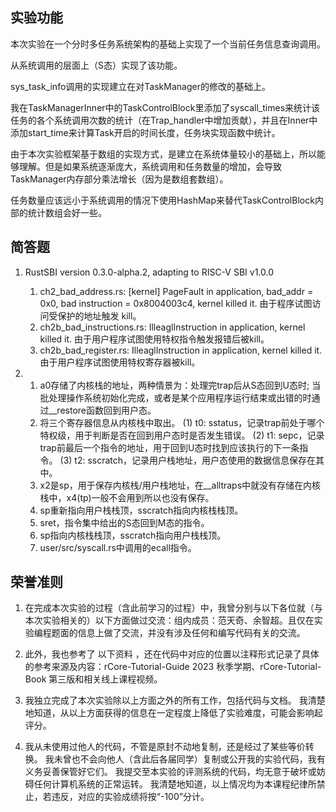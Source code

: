 ## 实验功能

本次实验在一个分时多任务系统架构的基础上实现了一个当前任务信息查询调用。

从系统调用的层面上（S态）实现了该功能。

sys_task_info调用的实现建立在对TaskManager的修改的基础上。

我在TaskManagerInner中的TaskControlBlock里添加了syscall_times来统计该任务的各个系统调用次数的统计（在Trap_handler中增加贡献），并且在Inner中添加start_time来计算Task开启的时间长度，任务块实现函数中统计。

由于本次实验框架基于数组的实现方式，是建立在系统体量较小的基础上，所以能够理解。但是如果系统逐渐庞大，系统调用和任务数量的增加，会导致TaskManager内存部分乘法增长（因为是数组套数组）。

任务数量应该远小于系统调用的情况下使用HashMap来替代TaskControlBlock内部的统计数组会好一些。

## 简答题

1. RustSBI version 0.3.0-alpha.2, adapting to RISC-V SBI v1.0.0
    1. ch2_bad_address.rs: [kernel] PageFault in application, bad_addr = 0x0, bad instruction = 0x8004003c4, kernel killed it. 由于程序试图访问受保护的地址触发 kill。
    2. ch2b_bad_instructions.rs: IlleaglInstruction in application, kernel killed it. 由于用户程序试图使用特权指令触发报错后被kill。
    3. ch2b_bad_register.rs: IlleaglInstruction in application, kernel killed it. 由于用户程序试图使用特权寄存器被kill。
    
2. 
    1. a0存储了内核栈的地址，两种情景为：处理完trap后从S态回到U态时; 当批处理操作系统初始化完成，或者是某个应用程序运行结束或出错的时通过__restore函数回到用户态。
    2. 将三个寄存器信息从内核栈中取出。
       (1) t0: sstatus，记录trap前处于哪个特权级，用于判断是否在回到用户态时是否发生错误。
       (2) t1: sepc，记录trap前最后一个指令的地址，用于回到U态时找到应该执行的下一条指令。
       (3) t2: sscratch，记录用户栈地址，用户态使用的数据信息保存在其中。
    3. x2是sp，用于保存内核栈/用户栈地址，在__alltraps中就没有存储在内核栈中，x4(tp)一般不会用到所以也没有保存。
    4. sp重新指向用户栈栈顶，sscratch指向内核栈栈顶。
    5. sret，指令集中给出的S态回到M态的指令。
    6. sp指向内核栈栈顶，sscratch指向用户栈栈顶。
    7. user/src/syscall.rs中调用的ecall指令。

## 荣誉准则

1. 在完成本次实验的过程（含此前学习的过程）中，我曾分别与以下各位就（与本次实验相关的）以下方面做过交流：组内成员：范天奇、余智超。且仅在实验编程题面的信息上做了交流，并没有涉及任何和编写代码有关的交流。

2. 此外，我也参考了 以下资料 ，还在代码中对应的位置以注释形式记录了具体的参考来源及内容：rCore-Tutorial-Guide 2023 秋季学期、rCore-Tutorial-Book 第三版和相关线上课程视频。

3. 我独立完成了本次实验除以上方面之外的所有工作，包括代码与文档。 我清楚地知道，从以上方面获得的信息在一定程度上降低了实验难度，可能会影响起评分。

4. 我从未使用过他人的代码，不管是原封不动地复制，还是经过了某些等价转换。 我未曾也不会向他人（含此后各届同学）复制或公开我的实验代码，我有义务妥善保管好它们。 我提交至本实验的评测系统的代码，均无意于破坏或妨碍任何计算机系统的正常运转。 我清楚地知道，以上情况均为本课程纪律所禁止，若违反，对应的实验成绩将按“-100”分计。